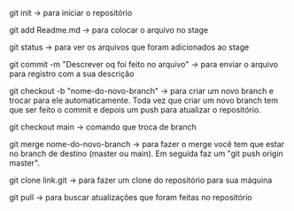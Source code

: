 git init -> para iniciar o repositório

git add Readme.md -> para colocar o arquivo no stage

git status -> para ver os arquivos que foram adicionados ao stage

git commit -m "Descrever oq foi feito no arquivo" -> para enviar o arquivo para registro com a sua descrição

git checkout -b "nome-do-novo-branch" -> para criar um novo branch e trocar para ele automaticamente. Toda vez que criar um novo branch tem que ser feito o commit e depois um push para atualizar o repositório.

git checkout main -> comando que troca de branch

git merge nome-do-novo-branch -> para fazer o merge você tem que estar no branch de destino (master ou main). Em seguida faz um "git push origin master".

git clone link.git -> para fazer um clone do repositório para sua máquina

git pull -> para buscar atualizações que foram feitas no repositório

